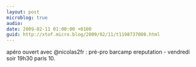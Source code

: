 ```yaml
---
layout: post
microblog: true
audio: 
date: 2009-02-11 01:00:00 +0100
guid: http://xtof.micro.blog/2009/02/11/t1198737080.html
---
```

apéro ouvert avec @nicolas2fr : pré-pro  barcamp ereputation - vendredi soir 19h30 paris 10.
